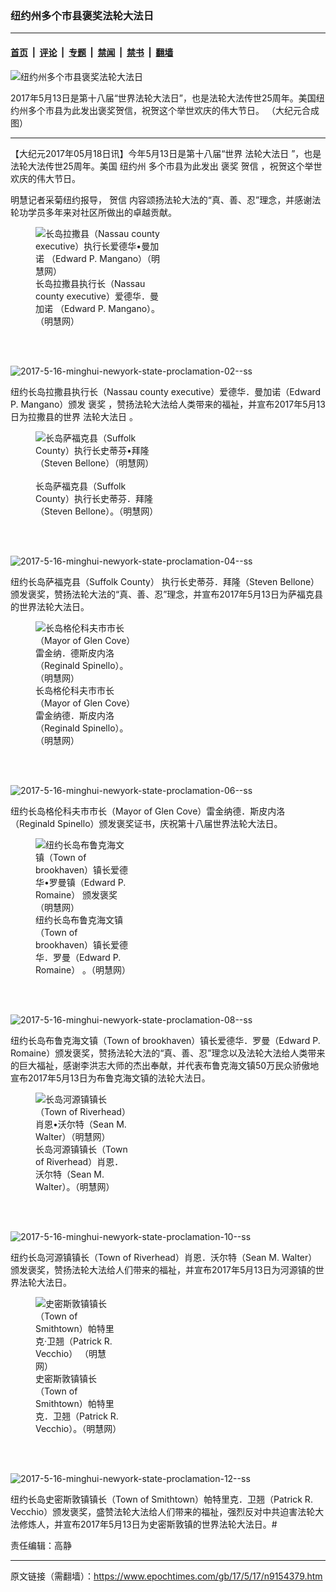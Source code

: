 ### 纽约州多个市县褒奖法轮大法日

---

#### [首页](../../../..?n9154379) &nbsp;|&nbsp; [评论](../../../../../epoch-comment?n9154379) &nbsp;|&nbsp; [专题](../../../../../epoch-special?n9154379) &nbsp;|&nbsp; [禁闻](../../../../../epoch-news?n9154379) &nbsp;|&nbsp; [禁书](../../../../../books?n9154379) &nbsp;|&nbsp; [翻墙](https://github.com/gfw-breaker/nogfw/blob/master/README.md?n9154379)


<div><img alt="纽约州多个市县褒奖法轮大法日" class="attachment-djy_600_400 size-djy_600_400 wp-post-image" src="https://i.epochtimes.com/assets/uploads/2017/05/14bf7bbb8899622e_ttl7daybuO_6-600x400.jpg"/>
<div class="caption">
 <p>
  2017年5月13日是第十八届“世界法轮大法日”，也是法轮大法传世25周年。美国纽约州多个市县为此发出褒奖贺信，祝贺这个举世欢庆的伟大节日。 （大纪元合成图）
 </p>
</div></div><hr/><div class="post_content" id="artbody" itemprop="articleBody">
 <!-- article content begin -->
 <p>
  【大纪元2017年05月18日讯】今年5月13日是第十八届“世界
  <ok href="https://www.epochtimes.com/gb/tag/%E6%B3%95%E8%BD%AE%E5%A4%A7%E6%B3%95%E6%97%A5.html">
   法轮大法日
  </ok>
  ”，也是法轮大法传世25周年。美国
  <ok href="https://www.epochtimes.com/gb/tag/%E7%BA%BD%E7%BA%A6%E5%B7%9E.html">
   纽约州
  </ok>
  多个市县为此发出
  <ok href="https://www.epochtimes.com/gb/tag/%E8%A4%92%E5%A5%96.html">
   褒奖
  </ok>
  <ok href="https://www.epochtimes.com/gb/tag/%E8%B4%BA%E4%BF%A1.html">
   贺信
  </ok>
  ，祝贺这个举世欢庆的伟大节日。
 </p>
 <p>
  明慧记者采菊纽约报导，
  <ok href="https://www.epochtimes.com/gb/tag/%E8%B4%BA%E4%BF%A1.html">
   贺信
  </ok>
  内容颂扬法轮大法的“真、善、忍”理念，并感谢法轮功学员多年来对社区所做出的卓越贡献。
 </p>
 <figure aria-describedby="caption-attachment-9154510" class="wp-caption aligncenter" id="attachment_9154510" style="width: 203px">
  <ok href=" https://i.epochtimes.com/assets/uploads/2017/05/2017-5-16-minghui-newyork-state-proclamation-01-ss.jpg" rel="noreferrer noopener" target="_blank">
   <img alt="长岛拉撒县（Nassau county executive）执行长爱德华•曼加诺 （Edward P. Mangano）（明慧网）" class="size-full wp-image-9154510" src="https://i.epochtimes.com/assets/uploads/2017/05/2017-5-16-minghui-newyork-state-proclamation-01-ss.jpg"/>
  </ok>
  <br/><figcaption class="wp-caption-text" id="caption-attachment-9154510">
   长岛拉撒县执行长（Nassau county executive）爱德华．曼加诺 （Edward P. Mangano）。（明慧网）
  </figcaption><br/>
 </figure><br/>
 <p>
  <img alt="2017-5-16-minghui-newyork-state-proclamation-02--ss" class="size-full wp-image-9154511 aligncenter" src="https://i.epochtimes.com/assets/uploads/2017/05/2017-5-16-minghui-newyork-state-proclamation-02-ss.jpg"/>
 </p>
 <p>
  纽约长岛拉撒县执行长（Nassau county executive）爱德华．曼加诺（Edward P. Mangano）颁发
  <ok href="https://www.epochtimes.com/gb/tag/%E8%A4%92%E5%A5%96.html">
   褒奖
  </ok>
  ，赞扬法轮大法给人类带来的福祉，并宣布2017年5月13日为拉撒县的世界
  <ok href="https://www.epochtimes.com/gb/tag/%E6%B3%95%E8%BD%AE%E5%A4%A7%E6%B3%95%E6%97%A5.html">
   法轮大法日
  </ok>
  。
 </p>
 <figure aria-describedby="caption-attachment-9154515" class="wp-caption aligncenter" id="attachment_9154515" style="width: 200px">
  <ok href=" https://i.epochtimes.com/assets/uploads/2017/05/2017-5-16-minghui-newyork-state-proclamation-03-ss.jpg" rel="noreferrer noopener" target="_blank">
   <img alt=" 长岛萨福克县（Suffolk County）执行长史蒂芬•拜隆（Steven Bellone）（明慧网）" class="size-full wp-image-9154515" src="https://i.epochtimes.com/assets/uploads/2017/05/2017-5-16-minghui-newyork-state-proclamation-03-ss.jpg"/>
  </ok>
  <br/><figcaption class="wp-caption-text" id="caption-attachment-9154515">
   <br/>
   长岛萨福克县（Suffolk County）执行长史蒂芬．拜隆（Steven Bellone）。（明慧网）
  </figcaption><br/>
 </figure><br/>
 <p>
  <img alt="2017-5-16-minghui-newyork-state-proclamation-04--ss" class="size-full wp-image-9154516 aligncenter" src="https://i.epochtimes.com/assets/uploads/2017/05/2017-5-16-minghui-newyork-state-proclamation-04-ss.jpg"/>
 </p>
 <p>
  纽约长岛萨福克县（Suffolk County） 执行长史蒂芬．拜隆（Steven Bellone）颁发褒奖，赞扬法轮大法的“真、善、忍”理念，并宣布2017年5月13日为萨福克县的世界法轮大法日。
 </p>
 <figure aria-describedby="caption-attachment-9154528" class="wp-caption aligncenter" id="attachment_9154528" style="width: 159px">
  <ok href=" https://i.epochtimes.com/assets/uploads/2017/05/2017-5-16-minghui-newyork-state-proclamation-05-ss.jpg" rel="noreferrer noopener" target="_blank">
   <img alt="长岛格伦科夫市市长（Mayor of Glen Cove）雷金纳．德斯皮内洛（Reginald Spinello）。（明慧网）" class="size-full wp-image-9154528" src="https://i.epochtimes.com/assets/uploads/2017/05/2017-5-16-minghui-newyork-state-proclamation-05-ss.jpg"/>
  </ok>
  <br/><figcaption class="wp-caption-text" id="caption-attachment-9154528">
   长岛格伦科夫市市长（Mayor of Glen Cove）雷金纳德．斯皮内洛（Reginald Spinello）。（明慧网）
  </figcaption><br/>
 </figure><br/>
 <p>
 </p>
 <p>
  <img alt="2017-5-16-minghui-newyork-state-proclamation-06--ss" class="size-full wp-image-9154529 aligncenter" src="https://i.epochtimes.com/assets/uploads/2017/05/2017-5-16-minghui-newyork-state-proclamation-06-ss.jpg"/>
 </p>
 <p>
  纽约长岛格伦科夫市市长（Mayor of Glen Cove）雷金纳德．斯皮内洛（Reginald Spinello）颁发褒奖证书，庆祝第十八届世界法轮大法日。
 </p>
 <figure aria-describedby="caption-attachment-9154535" class="wp-caption aligncenter" id="attachment_9154535" style="width: 150px">
  <ok href=" https://i.epochtimes.com/assets/uploads/2017/05/2017-5-16-minghui-newyork-state-proclamation-07-ss.jpg" rel="noreferrer noopener" target="_blank">
   <img alt="纽约长岛布鲁克海文镇（Town of brookhaven）镇长爱德华•罗曼镇（Edward P. Romaine） 颁发褒奖 （明慧网）" class="size-full wp-image-9154535" src="https://i.epochtimes.com/assets/uploads/2017/05/2017-5-16-minghui-newyork-state-proclamation-07-ss.jpg"/>
  </ok>
  <br/><figcaption class="wp-caption-text" id="caption-attachment-9154535">
   纽约长岛布鲁克海文镇（Town of brookhaven）镇长爱德华．罗曼（Edward P. Romaine） 。（明慧网）
  </figcaption><br/>
 </figure><br/>
 <p>
  <img alt="2017-5-16-minghui-newyork-state-proclamation-08--ss" class="size-medium wp-image-9154536 aligncenter" src="https://i.epochtimes.com/assets/uploads/2017/05/2017-5-16-minghui-newyork-state-proclamation-08-ss.jpg"/>
 </p>
 <p>
  纽约长岛布鲁克海文镇（Town of brookhaven）镇长爱德华．罗曼（Edward P. Romaine）颁发褒奖，赞扬法轮大法的“真、善、忍”理念以及法轮大法给人类带来的巨大福祉，感谢李洪志大师的杰出奉献，并代表布鲁克海文镇50万民众骄傲地宣布2017年5月13日为布鲁克海文镇的法轮大法日。
 </p>
 <figure aria-describedby="caption-attachment-9154539" class="wp-caption aligncenter" id="attachment_9154539" style="width: 150px">
  <ok href=" https://i.epochtimes.com/assets/uploads/2017/05/2017-5-16-minghui-newyork-state-proclamation-09-ss.jpg" rel="noreferrer noopener" target="_blank">
   <img alt="长岛河源镇镇长（Town of Riverhead）肖恩•沃尔特（Sean M. Walter）（明慧网）" class="size-full wp-image-9154539" src="https://i.epochtimes.com/assets/uploads/2017/05/2017-5-16-minghui-newyork-state-proclamation-09-ss.jpg"/>
  </ok>
  <br/><figcaption class="wp-caption-text" id="caption-attachment-9154539">
   长岛河源镇镇长（Town of Riverhead）肖恩．沃尔特（Sean M. Walter）。（明慧网）
  </figcaption><br/>
 </figure><br/>
 <p>
  <img alt="2017-5-16-minghui-newyork-state-proclamation-10--ss" class="size-medium wp-image-9154540 aligncenter" src="https://i.epochtimes.com/assets/uploads/2017/05/2017-5-16-minghui-newyork-state-proclamation-10-ss.jpg"/>
 </p>
 <p>
  纽约长岛河源镇镇长（Town of Riverhead）肖恩．沃尔特（Sean M. Walter）颁发褒奖，赞扬法轮大法给人们带来的福祉，并宣布2017年5月13日为河源镇的世界法轮大法日。
 </p>
 <figure aria-describedby="caption-attachment-9154542" class="wp-caption aligncenter" id="attachment_9154542" style="width: 134px">
  <ok href=" https://i.epochtimes.com/assets/uploads/2017/05/2017-5-16-minghui-newyork-state-proclamation-11-ss.jpg" rel="noreferrer noopener" target="_blank">
   <img alt="史密斯敦镇镇长（Town of Smithtown）帕特里克·卫翘（Patrick R. Vecchio） （明慧网）" class="size-full wp-image-9154542" src="https://i.epochtimes.com/assets/uploads/2017/05/2017-5-16-minghui-newyork-state-proclamation-11-ss.jpg"/>
  </ok>
  <br/><figcaption class="wp-caption-text" id="caption-attachment-9154542">
   史密斯敦镇镇长（Town of Smithtown）帕特里克．卫翘（Patrick R. Vecchio）。（明慧网）
  </figcaption><br/>
 </figure><br/>
 <p>
  <img alt="2017-5-16-minghui-newyork-state-proclamation-12--ss" class="size-medium wp-image-9154543 aligncenter" src="https://i.epochtimes.com/assets/uploads/2017/05/2017-5-16-minghui-newyork-state-proclamation-12-ss.jpg"/>
 </p>
 <p>
  纽约长岛史密斯敦镇镇长（Town of Smithtown）帕特里克．卫翘（Patrick R. Vecchio）颁发褒奖，盛赞法轮大法给人们带来的福祉，强烈反对中共迫害法轮大法修炼人，并宣布2017年5月13日为史密斯敦镇的世界法轮大法日。#
 </p>
 <p>
  责任编辑：高静
 </p>
 <!-- article content end -->
 <div id="below_article_ad">
 </div>
</div>


---

原文链接（需翻墙）：https://www.epochtimes.com/gb/17/5/17/n9154379.htm